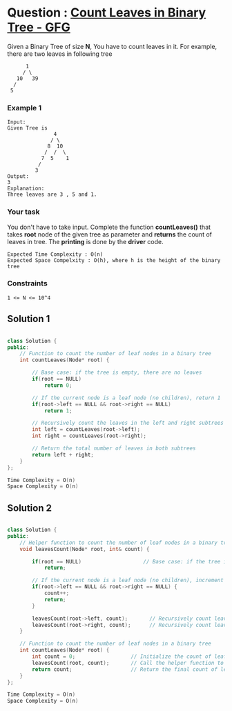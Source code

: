 # Question : [Count Leaves in Binary Tree - GFG](https://www.geeksforgeeks.org/problems/count-leaves-in-binary-tree/1)

Given a Binary Tree of size **N**, You have to count leaves in it. For example, there are two leaves in following tree

```
      1
     / \
   10   39
  /
 5
```

### Example 1

```
Input:
Given Tree is
               4
              / \
             8  10
            /  /  \
           7  5    1
          /
         3
Output:
3
Explanation:
Three leaves are 3 , 5 and 1.
```

### Your task

You don't have to take input. Complete the function **countLeaves()** that takes **root** node of the given tree as parameter and **returns** the count of leaves in tree. The **printing** is done by the **driver** code.

```
Expected Time Complexity : O(n)
Expected Space Compelxity : O(h), where h is the height of the binary tree
```

### Constraints

`1 <= N <= 10^4`

## Solution 1

```Cpp

class Solution {
public:
    // Function to count the number of leaf nodes in a binary tree
    int countLeaves(Node* root) {

        // Base case: if the tree is empty, there are no leaves
        if(root == NULL)
            return 0;

        // If the current node is a leaf node (no children), return 1
        if(root->left == NULL && root->right == NULL)
            return 1;

        // Recursively count the leaves in the left and right subtrees
        int left = countLeaves(root->left);
        int right = countLeaves(root->right);

        // Return the total number of leaves in both subtrees
        return left + right;
    }
};

Time Complexity = O(n)
Space Complexity = O(n)
```

## Solution 2

```Cpp

class Solution {
public:
    // Helper function to count the number of leaf nodes in a binary tree
    void leavesCount(Node* root, int& count) {

        if(root == NULL)                    // Base case: if the tree is empty, return
            return;

        // If the current node is a leaf node (no children), increment the count and return
        if(root->left == NULL && root->right == NULL) {
            count++;
            return;
        }

        leavesCount(root->left, count);       // Recursively count leaves in the left subtree
        leavesCount(root->right, count);      // Recursively count leaves in the right subtree
    }

    // Function to count the number of leaf nodes in a binary tree
    int countLeaves(Node* root) {
        int count = 0;                  // Initialize the count of leaf nodes to 0
        leavesCount(root, count);       // Call the helper function to count leaves
        return count;                   // Return the final count of leaf nodes
    }
};

Time Complexity = O(n)
Space Complexity = O(n)
```
